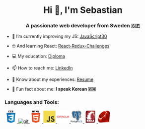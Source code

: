 <h1 align="center">Hi 👋, I'm Sebastian</h1>
<h3 align="center">A passionate web developer from Sweden 🇸🇪 </h3>

- 🌱 I’m currently improving my JS: [JavaScript30](https://github.com/SebGustavsson/JavaScript30)

- 🤓 And learning React: [React-Redux-Challenges](https://github.com/SebGustavsson/react-redux-challenges)

- 💻 My education: [Diploma](https://drive.google.com/file/d/1MfnLYT8eTBUqr-5OLf_D7NqLd3Ii2ojR/view?usp=sharing)

- 📫 How to reach me: [LinkedIn](https://www.linkedin.com/in/sebastian-gustavsson-62b563200/)

- 📄 Know about my experiences: [Resume](https://drive.google.com/file/d/1l6V_8Ui4aHVz842tTt_KmGkXtmwg2L0-/view?usp=sharing)

- 💭 Fun fact about me: **I speak Korean 🇰🇷**
<p align="left">
</p>

<h3 align="left">Languages and Tools:</h3>
<p align="left"> <a href="https://www.w3schools.com/css/" target="_blank" rel="noreferrer"> <img src="https://raw.githubusercontent.com/devicons/devicon/master/icons/css3/css3-original-wordmark.svg" alt="css3" width="40" height="40"/> </a> <a href="https://git-scm.com/" target="_blank" rel="noreferrer"> <img src="https://www.vectorlogo.zone/logos/git-scm/git-scm-icon.svg" alt="git" width="40" height="40"/> </a> <a href="https://www.w3.org/html/" target="_blank" rel="noreferrer"> <img src="https://raw.githubusercontent.com/devicons/devicon/master/icons/html5/html5-original-wordmark.svg" alt="html5" width="40" height="40"/> </a> <a href="https://developer.mozilla.org/en-US/docs/Web/JavaScript" target="_blank" rel="noreferrer"> <img src="https://raw.githubusercontent.com/devicons/devicon/master/icons/javascript/javascript-original.svg" alt="javascript" width="40" height="40"/> </a> <a href="https://www.oracle.com/" target="_blank" rel="noreferrer"> <img src="https://raw.githubusercontent.com/devicons/devicon/master/icons/oracle/oracle-original.svg" alt="oracle" width="40" height="40"/> </a> <a href="https://www.postgresql.org" target="_blank" rel="noreferrer"> <img src="https://raw.githubusercontent.com/devicons/devicon/master/icons/postgresql/postgresql-original-wordmark.svg" alt="postgresql" width="40" height="40"/> </a> <a href="https://rubyonrails.org" target="_blank" rel="noreferrer"> <img src="https://raw.githubusercontent.com/devicons/devicon/master/icons/rails/rails-original-wordmark.svg" alt="rails" width="40" height="40"/> </a> <a href="https://www.ruby-lang.org/en/" target="_blank" rel="noreferrer"> <img src="https://raw.githubusercontent.com/devicons/devicon/master/icons/ruby/ruby-original.svg" alt="ruby" width="40" height="40"/> </a> </p>
